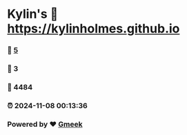 # Kylin's :link: https://kylinholmes.github.io 
### :page_facing_up: [5](https://kylinholmes.github.io/tag.html) 
### :speech_balloon: 3 
### :hibiscus: 4484 
### :alarm_clock: 2024-11-08 00:13:36 
### Powered by :heart: [Gmeek](https://github.com/Meekdai/Gmeek)
